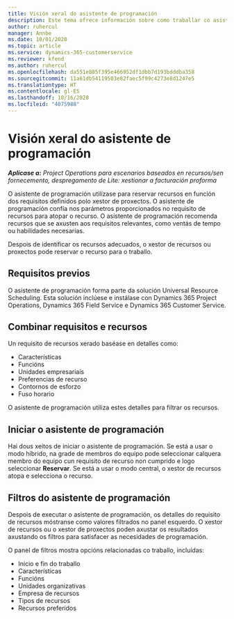 ```yaml
---
title: Visión xeral do asistente de programación
description: Este tema ofrece información sobre como traballar co asistente de programación para reservar recursos.
author: ruhercul
manager: Annbe
ms.date: 10/01/2020
ms.topic: article
ms.service: dynamics-365-customerservice
ms.reviewer: kfend
ms.author: ruhercul
ms.openlocfilehash: da551e805f395e466952df1dbb7d193bdddba358
ms.sourcegitcommit: 11a61db54119503e82faec5f99c4273e8d1247e5
ms.translationtype: HT
ms.contentlocale: gl-ES
ms.lasthandoff: 10/16/2020
ms.locfileid: "4075988"
---
```

# <a name="schedule-assistant-overview"></a>Visión xeral do asistente de programación

_**Aplícase a:** Project Operations para escenarios baseados en recursos/sen fornecemento, despregamento de Lite: xestionar a facturación proforma_

O asistente de programación utilízase para reservar recursos en función dos requisitos definidos polo xestor de proxectos. O asistente de programación confía nos parámetros proporcionados no requisito de recursos para atopar o recurso. O asistente de programación recomenda recursos que se axusten aos requisitos relevantes, como ventás de tempo ou habilidades necesarias.

Despois de identificar os recursos adecuados, o xestor de recursos ou proxectos pode reservar o recurso para o traballo.

## <a name="prerequisites"></a>Requisitos previos

O asistente de programación forma parte da solución Universal Resource Scheduling. Esta solución inclúese e instálase con Dynamics 365 Project Operations, Dynamics 365 Field Service e Dynamics 365 Customer Service.

## <a name="matching-requirements-and-resources"></a>Combinar requisitos e recursos

Un requisito de recursos xerado baséase en detalles como:

-   Características
-   Funcións
-   Unidades empresariais
-   Preferencias de recurso
-   Contornos de esforzo
-   Fuso horario

O asistente de programación utiliza estes detalles para filtrar os recursos.

## <a name="launch-the-schedule-assistant"></a>Iniciar o asistente de programación

Hai dous xeitos de iniciar o asistente de programación. Se está a usar o modo híbrido, na grade de membros do equipo pode seleccionar calquera membro do equipo cun requisito de recurso non cumprido e logo seleccionar **Reservar**. Se está a usar o modo central, o xestor de recursos atopa e selecciona o recurso.

## <a name="schedule-assistant-filters"></a>Filtros do asistente de programación

Despois de executar o asistente de programación, os detalles do requisito de recursos móstranse como valores filtrados no panel esquerdo. O xestor de recursos ou o xestor de proxectos poden axustar os resultados axustando os filtros para satisfacer as necesidades de programación.

O panel de filtros mostra opcións relacionadas co traballo, incluídas:

-   Inicio e fin do traballo
-   Características
-   Funcións
-   Unidades organizativas
-   Empresa de recursos
-   Tipos de recursos
-   Recursos preferidos
